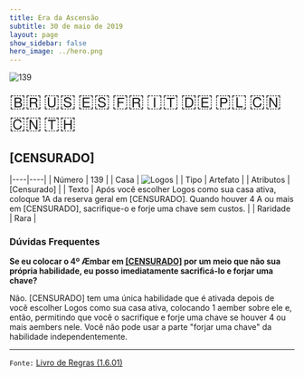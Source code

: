 ```yaml
---
title: Era da Ascensão
subtitle: 30 de maio de 2019
layout: page
show_sidebar: false
hero_image: ../hero.png
---
```


![139](https://mastervault-storage-prod.s3.amazonaws.com/media/card_front/pt/435_139_929MFJ639W63_pt.png)

<span title="Português" style="font-size: 32px;cursor: pointer;" onclick="javascript:document.querySelector('img[alt=\'139\']').src=document.querySelector('img[alt=\'139\']').src.replace(/card_front\/[^/]+/, 'card_front/pt').replace(/_[^/.0-9]+\.png/, '_pt.png')">🇧🇷</span>
<span title="English" style="font-size: 32px;cursor: pointer;" onclick="javascript:document.querySelector('img[alt=\'139\']').src=document.querySelector('img[alt=\'139\']').src.replace(/card_front\/[^/]+/, 'card_front/en').replace(/_[^/.0-9]+\.png/, '_en.png')">🇺🇸</span>
<span title="Español" style="font-size: 32px;cursor: pointer;" onclick="javascript:document.querySelector('img[alt=\'139\']').src=document.querySelector('img[alt=\'139\']').src.replace(/card_front\/[^/]+/, 'card_front/es').replace(/_[^/.0-9]+\.png/, '_es.png')">🇪🇸</span>
<span title="Français" style="font-size: 32px;cursor: pointer;" onclick="javascript:document.querySelector('img[alt=\'139\']').src=document.querySelector('img[alt=\'139\']').src.replace(/card_front\/[^/]+/, 'card_front/fr').replace(/_[^/.0-9]+\.png/, '_fr.png')">🇫🇷</span>
<span title="Italiano" style="font-size: 32px;cursor: pointer;" onclick="javascript:document.querySelector('img[alt=\'139\']').src=document.querySelector('img[alt=\'139\']').src.replace(/card_front\/[^/]+/, 'card_front/it').replace(/_[^/.0-9]+\.png/, '_it.png')">🇮🇹</span>
<span title="Deutsche" style="font-size: 32px;cursor: pointer;" onclick="javascript:document.querySelector('img[alt=\'139\']').src=document.querySelector('img[alt=\'139\']').src.replace(/card_front\/[^/]+/, 'card_front/de').replace(/_[^/.0-9]+\.png/, '_de.png')">🇩🇪</span>
<span title="Polskie" style="font-size: 32px;cursor: pointer;" onclick="javascript:document.querySelector('img[alt=\'139\']').src=document.querySelector('img[alt=\'139\']').src.replace(/card_front\/[^/]+/, 'card_front/pl').replace(/_[^/.0-9]+\.png/, '_pl.png')">🇵🇱</span>
<span title="简体中文" style="font-size: 32px;cursor: pointer;" onclick="javascript:document.querySelector('img[alt=\'139\']').src=document.querySelector('img[alt=\'139\']').src.replace(/card_front\/[^/]+/, 'card_front/zh-hans').replace(/_[^/.0-9]+\.png/, '_zh-hans.png')">🇨🇳</span>
<span title="繁體中文" style="font-size: 32px;cursor: pointer;" onclick="javascript:document.querySelector('img[alt=\'139\']').src=document.querySelector('img[alt=\'139\']').src.replace(/card_front\/[^/]+/, 'card_front/zh-hant').replace(/_[^/.0-9]+\.png/, '_zh-hant.png')">🇨🇳</span>
<span title="ไทย" style="font-size: 32px;cursor: pointer;" onclick="javascript:document.querySelector('img[alt=\'139\']').src=document.querySelector('img[alt=\'139\']').src.replace(/card_front\/[^/]+/, 'card_front/th').replace(/_[^/.0-9]+\.png/, '_th.png')">🇹🇭</span>

## [CENSURADO]

|----|----|
| Número | 139 |
| Casa | ![Logos](https://archonarcana.com/images/thumb/c/ce/Logos.png/22px-Logos.png "Logos") |
| Tipo | Artefato |
| Atributos | [Censurado] |
| Texto | Após você escolher Logos como sua casa ativa, coloque 1A da reserva geral em [CENSURADO]. Quando houver 4 A ou mais em [CENSURADO], sacrifique-o e forje uma chave sem custos. |
| Raridade | Rara |

### Dúvidas Frequentes

**Se eu colocar o 4º Æmbar em [\[CENSURADO\]](/aoa/139) por um meio
que não sua própria habilidade, eu posso imediatamente sacrificá-lo
e forjar uma chave?**

Não. \[CENSURADO\] tem uma única habilidade que é ativada depois de
você escolher Logos como sua casa ativa, colocando 1 aember sobre ele
e, então, permitindo que você o sacrifique e forje uma chave se houver
4 ou mais aembers nele. Você não pode usar a parte "forjar uma chave"
da habilidade independentemente.

<hr/>

`Fonte:` [Livro de Regras (1.6.01)](https://drive.google.com/open?id=1YNhLKUC0xfriiMwFYpDu1Go3zPJw6gYo)
